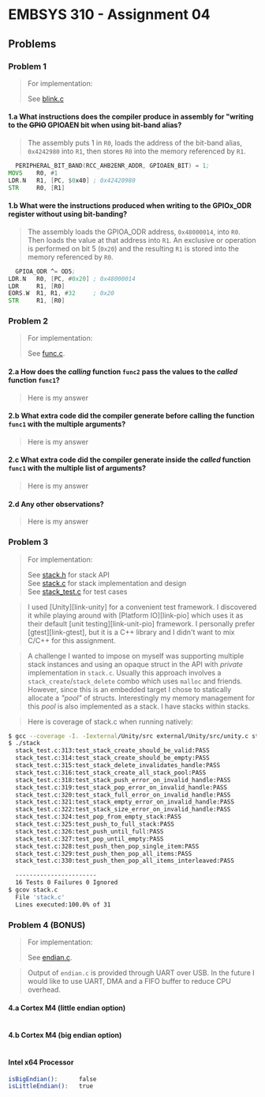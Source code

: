 # EMBSYS 310 - Assignment 04

## Problems
### Problem 1
>For implementation:
>
>See [blink.c](blink.c)

#### 1.a What instructions does the compiler produce in assembly for "writing to the ~~GPIO~~ GPIOAEN bit when using bit-band alias?

>The assembly puts 1 in `R0`, loads the address of the bit-band alias, `0x4242980` into `R1`, then stores `R0` into the memory referenced by `R1`.
```asm
  PERIPHERAL_BIT_BAND(RCC_AHB2ENR_ADDR, GPIOAEN_BIT) = 1;
MOVS    R0, #1
LDR.N   R1, [PC, $0x40] ; 0x42420980
STR     R0, [R1]
```

#### 1.b What were the instructions produced when writing to the GPIOx_ODR register without using bit-banding?

>The assembly loads the GPIOA_ODR address, `0x48000014`, into `R0`. Then loads the value at that address into `R1`. An exclusive or operation is performed on bit 5 (`0x20`) and the resulting `R1` is stored into the memory referenced by `R0`.
```asm
  GPIOA_ODR ^= OD5;
LDR.N   R0, [PC, #0x20] ; 0x48000014
LDR     R1, [R0]
EORS.W  R1, R1, #32     ; 0x20
STR     R1, [R0]
```


### Problem 2
>For implementation:
>
>See [func.c](func.c).

#### 2.a How does the *calling* function `func2` pass the values to the *called* function `func1`?

>Here is my answer

#### 2.b What extra code did the compiler generate before calling the function `func1` with the multiple arguments?

>Here is my answer

#### 2.c What extra code did the compiler generate inside the *called* function `func1` with the multiple list of arguments?

>Here is my answer

#### 2.d Any other observations?

>Here is my answer

### Problem 3
>For implementation:
>
>See [stack.h](stack.h) for stack API<br>
>See [stack.c](stack.c) for stack implementation and design<br>
>See [stack_test.c](stack_test.c) for test cases

> I used [Unity][link-unity] for a convenient test framework. I discovered it while playing around with [Platform IO][link-pio] which uses it as their default [unit testing][link-unit-pio] framework. I personally prefer [gtest][link-gtest], but it is a C++ library and I didn't want to mix C/C++ for this assignment.

> A challenge I wanted to impose on myself was supporting multiple stack instances and using an opaque struct in the API with *private* implementation in `stack.c`. Usually this approach involves a `stack_create`/`stack_delete` combo which uses `malloc` and friends. However, since this is an embedded target I chose to statically allocate a *"pool"* of structs. Interestingly my memory management for this *pool* is also implemented as a stack. I have stacks within stacks.

> Here is coverage of stack.c when running natively:
```bash
$ gcc --coverage -I. -Iexternal/Unity/src external/Unity/src/unity.c stack.c stack_test.c -o stack
$ ./stack
  stack_test.c:313:test_stack_create_should_be_valid:PASS
  stack_test.c:314:test_stack_create_should_be_empty:PASS
  stack_test.c:315:test_stack_delete_invalidates_handle:PASS
  stack_test.c:316:test_stack_create_all_stack_pool:PASS
  stack_test.c:318:test_stack_push_error_on_invalid_handle:PASS
  stack_test.c:319:test_stack_pop_error_on_invalid_handle:PASS
  stack_test.c:320:test_stack_full_error_on_invalid_handle:PASS
  stack_test.c:321:test_stack_empty_error_on_invalid_handle:PASS
  stack_test.c:322:test_stack_size_error_on_invalid_handle:PASS
  stack_test.c:324:test_pop_from_empty_stack:PASS
  stack_test.c:325:test_push_to_full_stack:PASS
  stack_test.c:326:test_push_until_full:PASS
  stack_test.c:327:test_pop_until_empty:PASS
  stack_test.c:328:test_push_then_pop_single_item:PASS
  stack_test.c:329:test_push_then_pop_all_items:PASS
  stack_test.c:330:test_push_then_pop_all_items_interleaved:PASS

  -----------------------
  16 Tests 0 Failures 0 Ignored
$ gcov stack.c
  File 'stack.c'
  Lines executed:100.0% of 31
```

### Problem 4 **(BONUS)**
> For implementation:
>
> See [endian.c](endian.c).

> Output of `endian.c` is provided through UART over USB. In the future I would like to use UART, DMA and a FIFO buffer to reduce CPU overhead.

#### 4.a Cortex M4 (little endian option)
```bash
```
#### 4.b Cortex M4 (big endian option)
```bash
```
#### Intel x64 Processor
```bash
isBigEndian():      false
isLittleEndian():   true
```